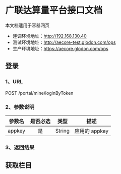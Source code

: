 # 广联达算量平台接口文档

本文档适用于容器网页

- 连调环境地址：http://192.168.130.40
- 测试环境地址：http://aecore-test.glodon.com/ops
- 生产环境地址：https://aecore.glodon.com/ops

## 登录

### 1、URL

POST /portal/mine/loginByToken

### 2、参数说明

| 参数名 | 是否必选 |  类型  |     描述      |
| :----: | :------: | :----: | :-----------: |
| appkey |    是    | String | 应用的 appkey |

### 3、返回结果

## 获取栏目
